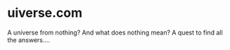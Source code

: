 # uiverse.com
A universe from nothing? And what does nothing mean? A quest to find all the answers....
